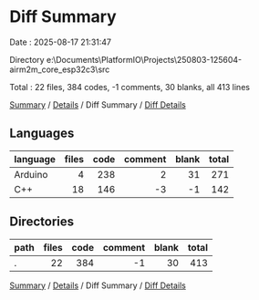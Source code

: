 # Diff Summary

Date : 2025-08-17 21:31:47

Directory e:\\Documents\\PlatformIO\\Projects\\250803-125604-airm2m_core_esp32c3\\src

Total : 22 files,  384 codes, -1 comments, 30 blanks, all 413 lines

[Summary](results.md) / [Details](details.md) / Diff Summary / [Diff Details](diff-details.md)

## Languages
| language | files | code | comment | blank | total |
| :--- | ---: | ---: | ---: | ---: | ---: |
| Arduino | 4 | 238 | 2 | 31 | 271 |
| C++ | 18 | 146 | -3 | -1 | 142 |

## Directories
| path | files | code | comment | blank | total |
| :--- | ---: | ---: | ---: | ---: | ---: |
| . | 22 | 384 | -1 | 30 | 413 |

[Summary](results.md) / [Details](details.md) / Diff Summary / [Diff Details](diff-details.md)